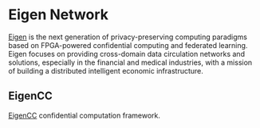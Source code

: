 # Eigen Network 

[Eigen](https://www.ieigen.com/) is the next generation of privacy-preserving computing paradigms based on FPGA-powered confidential computing and federated learning. Eigen focuses on providing cross-domain data circulation networks and solutions, especially in the financial and medical industries, with a mission of building a distributed intelligent economic infrastructure.

## EigenCC

[EigenCC](./cc) confidential computation framework.
